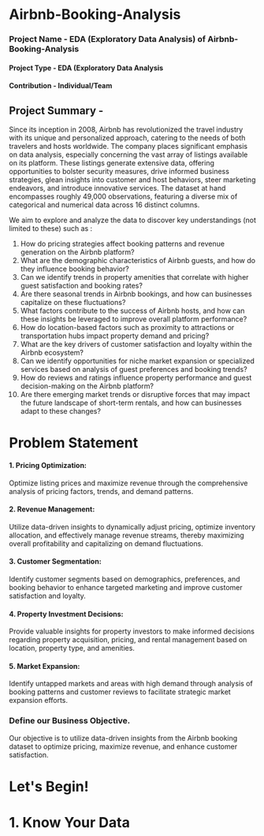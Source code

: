 # Airbnb-Booking-Analysis
### Project Name - EDA (Exploratory Data Analysis) of Airbnb-Booking-Analysis
#### Project Type - EDA (Exploratory Data Analysis
#### Contribution - Individual/Team
## Project Summary -
Since its inception in 2008, Airbnb has revolutionized the travel industry with its unique and personalized approach, catering to the needs of both travelers and hosts worldwide. The company places significant emphasis on data analysis, especially concerning the vast array of listings available on its platform. These listings generate extensive data, offering opportunities to bolster security measures, drive informed business strategies, glean insights into customer and host behaviors, steer marketing endeavors, and introduce innovative services. The dataset at hand encompasses roughly 49,000 observations, featuring a diverse mix of categorical and numerical data across 16 distinct columns.

We aim to explore and analyze the data to discover key understandings (not limited to these) such as :
1. How do pricing strategies affect booking patterns and revenue generation on the Airbnb platform?
2. What are the demographic characteristics of Airbnb guests, and how do they influence booking behavior?
3. Can we identify trends in property amenities that correlate with higher guest satisfaction and booking rates?
4. Are there seasonal trends in Airbnb bookings, and how can businesses capitalize on these fluctuations?
5. What factors contribute to the success of Airbnb hosts, and how can these insights be leveraged to improve overall platform performance?
6. How do location-based factors such as proximity to attractions or transportation hubs impact property demand and pricing?
7. What are the key drivers of customer satisfaction and loyalty within the Airbnb ecosystem?
8. Can we identify opportunities for niche market expansion or specialized services based on analysis of guest preferences and booking trends?
9. How do reviews and ratings influence property performance and guest decision-making on the Airbnb platform?
10. Are there emerging market trends or disruptive forces that may impact the future landscape of short-term rentals, and how can businesses adapt to these changes?
# Problem Statement
#### 1. Pricing Optimization:
Optimize listing prices and maximize revenue through the comprehensive analysis of pricing factors, trends, and demand patterns.
#### 2. Revenue Management: 
Utilize data-driven insights to dynamically adjust pricing, optimize inventory allocation, and effectively manage revenue streams, thereby maximizing overall profitability and capitalizing on demand fluctuations.
#### 3. Customer Segmentation: 
Identify customer segments based on demographics, preferences, and booking behavior to enhance targeted marketing and improve customer satisfaction and loyalty.
#### 4. Property Investment Decisions: 
Provide valuable insights for property investors to make informed decisions regarding property acquisition, pricing, and rental management based on location, property type, and amenities.
#### 5. Market Expansion: 
 Identify untapped markets and areas with high demand through analysis of booking patterns and customer reviews to facilitate strategic market expansion efforts.

### Define our Business Objective.
Our objective is to utilize data-driven insights from the Airbnb booking dataset to optimize pricing, maximize revenue, and enhance customer satisfaction.
# Let's Begin!
# 1. Know Your Data



